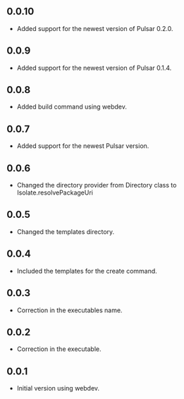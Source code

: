 ## 0.0.10
- Added support for the newest version of Pulsar 0.2.0.

## 0.0.9
- Added support for the newest version of Pulsar 0.1.4.

## 0.0.8
- Added build command using webdev.

## 0.0.7
- Added support for the newest Pulsar version.

## 0.0.6
- Changed the directory provider from Directory class to Isolate.resolvePackageUri

## 0.0.5
- Changed the templates directory.

## 0.0.4
- Included the templates for the create command.

## 0.0.3
- Correction in the executables name.

## 0.0.2
- Correction in the executable.

## 0.0.1

- Initial version using webdev.
